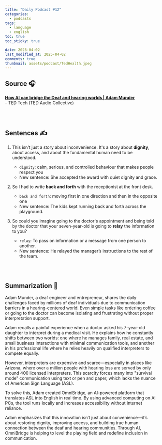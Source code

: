 ```yaml
---
title: "Daily Podcast #12"
categories:
  - podcasts
tags:
  - language
  - english
toc: true
toc_sticky: true

date: 2025-04-02
last_modified_at: 2025-04-02
comments: true
thumbnail: assets/podcast/TedHealth.jpeg
---
```


## Source 🎧
[**How AI can bridge the Deaf and hearing worlds | Adam Munder**](https://podcasts.apple.com/kr/podcast/ted-tech/id470624027?i=1000701194313)  <br>
 \- TED Tech (TED Audio Collective)

<br><br>

## Sentences ✍️

1. This isn't just a story about inconvenience. It's a story about **dignity**, about access, and about the fundamental human need to be understood.
   - `dignity`: calm, serious, and controlled behaviour that makes people respect you
   - New sentence: She accepted the award with quiet dignity and grace.

 
2. So I had to write **back and forth** with the receptionist at the front desk.
    - `back and forth`: moving first in one direction and then in the opposite one
    - New sentence: The kids kept running back and forth across the playground.

 
3. So could you imagine going to the doctor's appointment and being told by the doctor that your seven-year-old is going to **relay** the information to you?
    - `relay`: To pass on information or a message from one person to another.
    - New sentence: He relayed the manager’s instructions to the rest of the team.
 
<br><br>

## Summarization 👀
Adam Munder, a deaf engineer and entrepreneur, shares the daily challenges faced by millions of deaf individuals due to communication barriers in a hearing-centered world. Even simple tasks like ordering coffee or going to the doctor can become isolating and frustrating without proper interpretation support.

Adam recalls a painful experience when a doctor asked his 7-year-old daughter to interpret during a medical visit. He explains how he constantly shifts between two worlds: one where he manages family, real estate, and small business interactions with minimal communication tools, and another in his professional life where he relies heavily on qualified interpreters to compete equally.

However, interpreters are expensive and scarce—especially in places like Arizona, where over a million people with hearing loss are served by only around 400 licensed interpreters. This scarcity forces many into "survival mode" communication using text or pen and paper, which lacks the nuance of American Sign Language (ASL).

To solve this, Adam created OmniBridge, an AI-powered platform that translates ASL into English in real time. By using advanced computing on AI PCs, the tool runs locally and increases accessibility without internet reliance.

Adam emphasizes that this innovation isn’t just about convenience—it’s about restoring dignity, improving access, and building true human connection between the deaf and hearing communities. Through AI, OmniBridge is helping to level the playing field and redefine inclusion in communication.
<br><br>